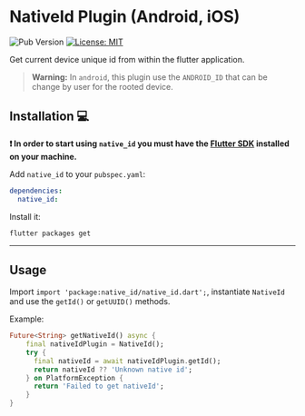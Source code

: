 # NativeId Plugin (Android, iOS)

![Pub Version](https://img.shields.io/pub/v/native_id?style=flat-square&color=3297D1&link=https://pub.dev/packages/native_id)
[![License: MIT][license_badge]][license_link]

Get current device unique id from within the flutter application.

> **Warning:** In `android`, this plugin use the `ANDROID_ID` that can be change by user for the rooted device.

## Installation 💻

**❗ In order to start using `native_id` you must have the [Flutter SDK][flutter_install_link] installed on your machine.**

Add `native_id` to your `pubspec.yaml`:

```yaml
dependencies:
  native_id:
```

Install it:

```sh
flutter packages get
```

---

## Usage

Import `import 'package:native_id/native_id.dart';`, instantiate `NativeId` and use the `getId()` or `getUUID()` methods.

Example:

```dart
Future<String> getNativeId() async {
    final nativeIdPlugin = NativeId();
    try {
      final nativeId = await nativeIdPlugin.getId();
      return nativeId ?? 'Unknown native id';
    } on PlatformException {
      return 'Failed to get nativeId';
    }
}
```

[flutter_install_link]: https://docs.flutter.dev/get-started/install
[license_badge]: https://img.shields.io/badge/license-MIT-blue.svg
[license_link]: https://opensource.org/licenses/MIT
